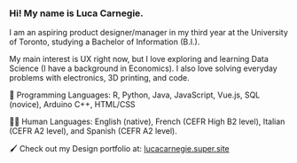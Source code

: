 ### Hi! My name is Luca Carnegie. 

I am an aspiring product designer/manager in my third year at the University of Toronto, studying a Bachelor of Information (B.I.). 

My main interest is UX right now, but I love exploring and learning Data Science (I have a background in Economics). I also love solving everyday problems with electronics, 3D printing, and code. 

💾 Programming Languages: R, Python, Java, JavaScript, Vue.js, SQL (novice), Arduino C++, HTML/CSS

🧑🏻 Human Languages: English (native), French (CEFR High B2 level), Italian (CEFR A2 level), and Spanish (CEFR A2 level). 

🖌️ Check out my Design portfolio at: [lucacarnegie.super.site](https://lucacarnegie.super.site/)



